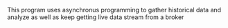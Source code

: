 This program uses asynchronus programming to gather historical data and analyze as well as keep getting live data stream from a broker

